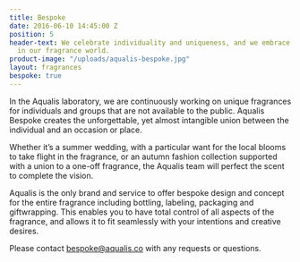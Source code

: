```yaml
---
title: Bespoke
date: 2016-06-10 14:45:00 Z
position: 5
header-text: We celebrate individuality and uniqueness, and we embrace creative projects
  in our fragrance world.
product-image: "/uploads/aqualis-bespoke.jpg"
layout: fragrances
bespoke: true
---
```


In the Aqualis laboratory, we are continuously working on unique fragrances for individuals and groups that are not available to the public. Aqualis Bespoke creates the unforgettable, yet almost intangible union between the individual and an occasion or place.

Whether it’s a summer wedding, with a particular want for the local blooms to take flight in the fragrance, or an autumn fashion collection supported with a union to a one-off fragrance, the Aqualis team will perfect the scent to complete the vision.

Aqualis is the only brand and service to offer bespoke design and concept for the entire fragrance including bottling, labeling, packaging and giftwrapping. This enables you to have total control of all aspects of the fragrance, and allows it to fit seamlessly with your intentions and creative desires.

Please contact <a href="mailto:bespoke@aqualis.co">bespoke@aqualis.co</a> with any requests or questions.